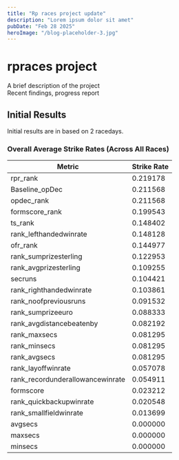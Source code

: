 ```yaml
---
title: "Rp races project update"
description: "Lorem ipsum dolor sit amet"
pubDate: "Feb 28 2025"
heroImage: "/blog-placeholder-3.jpg"
---
```


# rpraces project

A brief description of the project  
Recent findings, progress report  

## Initial Results

Initial results are in based on 2 racedays.

### **Overall Average Strike Rates (Across All Races)**

| Metric                                | Strike Rate  |
|---------------------------------------|--------------|
| rpr_rank                              | 0.219178     |
| Baseline_opDec                        | 0.211568     |
| opdec_rank                            | 0.211568     |
| formscore_rank                        | 0.199543     |
| ts_rank                               | 0.148402     |
| rank_lefthandedwinrate                | 0.148128     |
| ofr_rank                              | 0.144977     |
| rank_sumprizesterling                 | 0.122953     |
| rank_avgprizesterling                 | 0.109255     |
| secruns                               | 0.104421     |
| rank_righthandedwinrate               | 0.103861     |
| rank_noofpreviousruns                 | 0.091532     |
| rank_sumprizeeuro                     | 0.088333     |
| rank_avgdistancebeatenby              | 0.082192     |
| rank_maxsecs                          | 0.081295     |
| rank_minsecs                          | 0.081295     |
| rank_avgsecs                          | 0.081295     |
| rank_layoffwinrate                    | 0.057078     |
| rank_recordunderallowancewinrate      | 0.054911     |
| formscore                             | 0.023212     |
| rank_quickbackupwinrate               | 0.020548     |
| rank_smallfieldwinrate                | 0.013699     |
| avgsecs                               | 0.000000     |
| maxsecs                               | 0.000000     |
| minsecs                               | 0.000000     |




